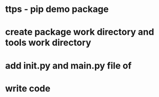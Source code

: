 # ttps - pip demo package

# create package work directory and tools work directory

# add __init__.py and __main__.py file of 
 
# write code